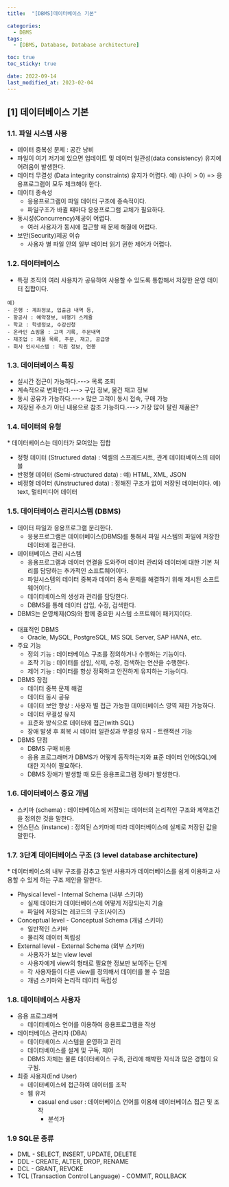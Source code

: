 ```yaml
---
title:  "[DBMS]데이터베이스 기본" 

categories:
  - DBMS
tags:
  - [DBMS, Database, Database architecture]

toc: true
toc_sticky: true

date: 2022-09-14
last_modified_at: 2023-02-04
---
```

[1] 데이터베이스 기본
---
### 1.1. 파일 시스템 사용

- 데이터 중복성 문제 : 공간 낭비
- 파일이 여기 저기에 있으면 업데이트 및 데이터 일관성(data consistency) 유지에 어려움이 발생한다.
- 데이터 무결성 (Data integrity constraints) 유지가 어렵다. 예) (나이 > 0) => 응용프로그램이 모두 체크해야 한다.
- 데이터 종속성
  - 응용프로그램이 파일 데이터 구조에 종속적이다.
  - 파일구조가 바뀔 때마다 응용프로그램 교체가 필요하다.
- 동시성(Concurrency)제공이 어렵다.
  - 여러 사용자가 동시에 접근할 때 문제 해결에 어렵다.
- 보안(Security)제공 이슈
  - 사용자 별 파일 안의 일부 데이터 읽기 권한 제어가 어렵다.


### 1.2. 데이터베이스

- 특정 조직의 여러 사용자가 공유하여 사용할 수 있도록 통합해서 저장한 운영 데이터 집합이다.

```
예)
- 은행 : 계좌정보, 입출금 내역 등,
- 항공사 : 예약정보, 비행기 스케쥴
- 학교 : 학생정보, 수강신청
- 온라인 쇼핑몰 : 고객 기록, 주문내역
- 제조업 : 제품 목록, 주문, 재고, 공급망
- 회사 인사시스템 : 직원 정보, 연봉
```

### 1.3. 데이터베이스 특징

- 실시간 접근이 가능하다.---> 목록 조회
- 계속적으로 변화한다.---> 구입 정보, 물건 재고 정보
- 동시 공유가 가능하다.---> 많은 고객이 동시 접속, 구매 가능
- 저장된 주소가 아닌 내용으로 참조 가능하다.---> 가장 많이 팔린 제품은?

### 1.4. 데이터의 유형

\* 데이터베이스는 데이터가 모여있는 집합

- 정형 데이터 (Structured data) : 엑셀의 스프레드시트, 관계 데이터베이스의 테이블
- 반정형 데이터 (Semi-structured data) : 예) HTML, XML, JSON
- 비정형 데이터 (Unstructured data) : 정해진 구조가 없이 저장된 데이터이다. 예) text, 멀티미디어 데이터

### 1.5. 데이터베이스 관리시스템 (DBMS)

- 데이터 파일과 응용프로그램 분리한다.
  - 응용프로그램은 데이터베이스(DBMS)를 통해서 파일 시스템의 파일에 저장한 데이터에 접근한다.
- 데이터베이스 관리 시스템
  - 응용프로그램과 데이터 연결을 도와주며 데이터 관리와 데이터에 대한 기본 처리를 담당하는 추가적인 소프트웨어이다.
  - 파일시스템의 데이터 중복과 데이터 종속 문제를 해결하기 위해 제시된 소프트웨어이다.
  - 데이터베이스의 생성과 관리를 담당한다.
  - DBMS를 통해 데이터 삽입, 수정, 검색한다.
- DBMS는 운영체제(OS)와 함께 중요한 시스템 소프트웨어 패키지이다.
<br><br>
- 대표적인 DBMS
  - Oracle, MySQL, PostgreSQL, MS SQL Server, SAP HANA, etc.
- 주요 기능
  - 정의 기능 : 데이터베이스 구조를 정의하거나 수행하는 기능이다.
  - 조작 기능 : 데이터를 삽입, 삭제, 수정, 검색하는 연산을 수행한다.
  - 제어 기능 : 데이터를 항상 정확하고 안전하게 유지하는 기능이다.
- DBMS 장점
  - 데이터 중복 문제 해결
  - 데이터 동시 공유
  - 데이터 보안 향상 : 사용자 별 접근 가능한 데이터베이스 영역 제한 가능하다.
  - 데이터 무결성 유지
  - 표준화 방식으로 데이터에 접근(with SQL)
  - 장애 발생 후 회복 시 데이터 일관성과 무결성 유지 - 트랜잭션 기능
- DBMS 단점
  - DBMS 구매 비용
  - 응용 프로그래머가 DBMS가 어떻게 동작하는지와 표준 데이터 언어(SQL)에 대한 지식이 필요하다.
  - DBMS 장애가 발생할 때 모든 응용프로그램 장애가 발생한다.


### 1.6. 데이터베이스 중요 개념

- 스키마 (schema) : 데이터베이스에 저장되는 데이터의 논리적인 구조와 제약조건을 정의한 것을 말한다.
- 인스턴스 (instance) : 정의된 스키마에 따라 데이터베이스에 실제로 저장된 값을 말한다.

### 1.7. 3단계 데이터베이스 구조 (3 level database architecture)

\* 데이터베이스의 내부 구조를 감추고 일반 사용자가 데이터베이스를 쉽게 이용하고 사용할 수 있게 하는 구조 제안을 말한다.

- Physical level - Internal Schema (내부 스키마)
  - 실제 데이터가 데이터베이스에 어떻게 저장되는지 기술
  - 파일에 저장되는 레코드의 구조(사이즈)
- Conceptual level - Conceptual Schema (개념 스키마)
  - 일반적인 스키마
  - 물리적 데이터 독립성
- External level - External Schema (외부 스키마)
  - 사용자가 보는 view level
  - 사용자에게 view의 형태로 필요한 정보만 보여주는 단계
  - 각 사용자들이 다른 view를 정의해서 데이터를 볼 수 있음
  - 개념 스키마와 논리적 데이터 독립성

### 1.8. 데이터베이스 사용자

- 응용 프로그래머
  - 데이터베이스 언어를 이용하여 응용프로그램을 작성
- 데이터베이스 관리자 (DBA)
  - 데이터베이스 시스템을 운영하고 관리
  - 데이터베이스를 설계 및 구독, 제어
  - DBMS 자체는 물론 데이터베이스 구축, 관리에 해박한 지식과 많은 경험이 요구됨.
- 최종 사용자(End User)
  - 데이터베이스에 접근하여 데이터를 조작
  - 웹 유저
    - casual end user : 데이터베이스 언어를 이용해 데이터베이스 접근 및 조작
      - 분석가

### 1.9 SQL문 종류

- DML - SELECT, INSERT, UPDATE, DELETE
- DDL - CREATE, ALTER, DROP, RENAME
- DCL - GRANT, REVOKE
- TCL (Transaction Control Language) - COMMIT, ROLLBACK
